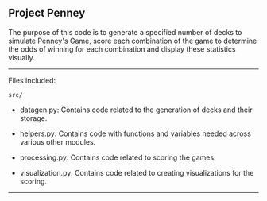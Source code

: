 ## Project Penney

The purpose of this code is to generate a specified number of decks to simulate Penney's Game, score each combination of the game to determine 
the odds of winning for each combination and display these statistics visually. 


---

Files included:

`src/` 

- datagen.py: Contains code related to the generation of decks and their storage.

- helpers.py: Contains code with functions and variables needed across various other modules. 

- processing.py: Contains code related to scoring the games. 

- visualization.py: Contains code related to creating visualizations for the scoring. 


---

